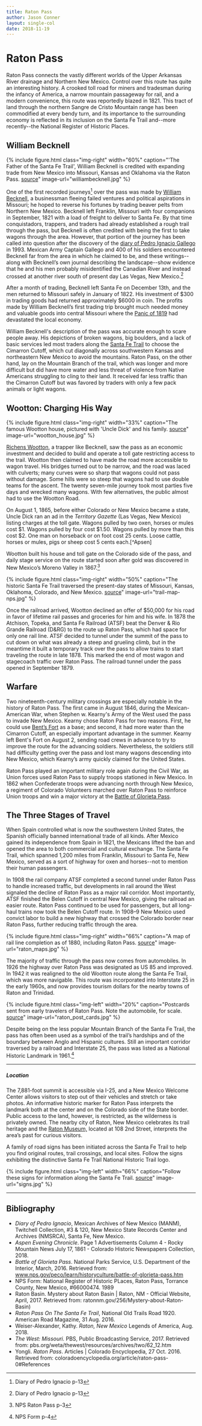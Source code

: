 ```yaml
---
title: Raton Pass
author: Jason Conner
layout: single-col
date: 2018-11-19
---
```


# Raton Pass

Raton Pass connects the vastly different worlds of the Upper Arkansas River drainage and Northern New Mexico. Control over this route has quite an interesting history. A crooked toll road for miners and tradesman during the infancy of America, a narrow mountain passageway for rail, and a modern convenience, this route was reportedly blazed in 1821. This tract of land through the northern Sangre de Cristo Mountain range has been commodified at every bendy turn, and its importance to the surrounding economy is reflected in its inclusion on the Santa Fe Trail and--more recently--the National Register of Historic Places.

## William Becknell

{% include figure.html
  class="img-right"
  width="60%"
  caption="'The Father of the Santa Fe Trail', William Becknell is credited with expanding trade from New Mexico into Missouri, Kansas and Oklahoma via the Raton Pass. [source](https://en.wikipedia.org/wiki/William_Becknell)"
  image-url="williambecknell.jpg"
%}

One of the first recorded journeys[^Ignacio-Journal] over the pass was made by [William Becknell](https://en.wikipedia.org/wiki/William_Becknell), a businessman fleeing failed ventures and political aspirations in Missouri; he hoped to reverse his fortunes by trading beaver pelts from Northern New Mexico. Becknell left Franklin, Missouri with four companions in September, 1821 with a load of freight to deliver to Santa Fe. By that time conquistadors, trappers, and traders had already established a rough trail through the pass, but Becknell is often credited with being the first to take wagons through the area. However, that portion of the journey has been called into question after the discovery of the [diary of Pedro Ignacio Gallego](https://www.santafetrailresearch.com/research/pedro-ignacio-gallego-1.html) in 1993. Mexican Army Captain Gallego and 400 of his soldiers encountered Becknell far from the area in which he claimed to be, and these writings--along with Becknell’s own journal describing the landscape--show evidence that he and his men probably misidentified the Canadian River and instead crossed at another river south of present day Las Vegas, New Mexico.[^Ignacio-Journal]

After a month of trading, Becknell left Santa Fe on December 13th, and the men returned to Missouri safely in January of 1822. His investment of $300 in trading goods had returned approximately $6000 in coin. The profits made by William Becknell’s first trading trip brought much needed money and valuable goods into central Missouri where the [Panic of 1819](https://en.wikipedia.org/wiki/Panic_of_1819) had devastated the local economy. 

William Becknell's description of the pass was accurate enough to scare people away. His depictions of broken wagons, big boulders, and a lack of basic services led most traders along the [Santa Fe Trail](https://www.nps.gov/nr/travel/american_latino_heritage/Raton_Pass.html) to choose the Cimarron Cutoff, which cut diagonally across southwestern Kansas and northeastern New Mexico to avoid the mountains. Raton Pass, on the other hand, lay on the Mountain Branch of the trail, which was longer and more difficult but did have more water and less threat of violence from Native Americans struggling to cling to their land. It received far less traffic than the Cimarron Cutoff but was favored by traders with only a few pack animals or light wagons.

[^Ignacio-Journal]: Diary of Pedro Ignacio p-13

[^Ignacio-Journal]: Diary of Pedro Ignacio p-14

## Wootton: Charging His Way

{% include figure.html
  class="img-right"
  width="33%"
  caption="The famous Wootton house, pictured with 'Uncle Dick' and his family. [source](https://www.legendsofamerica.com/we-richenswootton/)"
  image-url="wootton_house.jpg"
%}


[Richens Wootton](https://en.wikipedia.org/wiki/Richens_Lacey_Wootton), a trapper like Becknell, saw the pass as an economic investment and decided to build and operate a toll gate restricting access to the trail. Wootton then claimed to have made the road more accessible to wagon travel.  His bridges turned out to be narrow, and the road was laced with culverts; many curves were so sharp that wagons could not pass without damage. Some hills were so steep that wagons had to use double teams for the ascent. The twenty seven-mile journey took most parties five days and wrecked many wagons. With few alternatives, the public almost had to use the Wootton Road.  

On August 1, 1865, before either Colorado or New Mexico became a state, Uncle Dick ran an ad in the *Territory Gazette* (Las Vegas, New Mexico) listing charges at the toll gate. Wagons pulled by two oxen, horses or mules cost $1. Wagons pulled by four cost $1.50. Wagons pulled by more than this cost $2. One man on horseback or on foot cost 25 cents. Loose cattle, horses or mules, pigs or sheep cost 5 cents each.[^Apsen]

Wootton built his house and toll gate on the Colorado side of the pass, and daily stage service on the route started soon after gold was discovered in New Mexico’s Moreno Valley in 1867.[^Wootton]

{% include figure.html
  class="img-right"
  width="50%"
  caption="The historic Santa Fe Trail traversed the present-day states of Missouri, Kansas, Oklahoma, Colorado, and New Mexico. [source](https://www.nps.gov/safe/planyourvisit/directions.htm)"
  image-url="trail-map-nps.jpg"
%}

Once the railroad arrived, Wootton declined an offer of $50,000 for his road in favor of lifetime rail passes and groceries for him and his wife. In 1878 the Atchison, Topeka, and Santa Fe Railroad (ATSF) beat the Denver & Rio Grande Railroad (D&RG) to the route up Raton Pass, which had space for only one rail line. ATSF decided to tunnel under the summit of the pass to cut down on what was already a steep and grueling climb, but in the meantime it built a temporary track over the pass to allow trains to start traveling the route in late 1878. This marked the end of most wagon and stagecoach traffic over Raton Pass. The railroad tunnel under the pass opened in September 1879.

[^Aspen]: Aspen Evening Chronicle p-1

[^Wootton]: NPS Raton Pass p-3

## Warfare

Two nineteenth-century military crossings are especially notable in the history of Raton Pass. The first came in August 1846, during the Mexican-American War, when Stephen w. Kearny's Army of the West used the pass to invade New Mexico. Kearny chose Raton Pass for two reasons. First, he could use [Bent’s Fort](https://www.nps.gov/beol/index.htm) as a base; and second, it had more water than the Cimarron Cutoff, an especially important advantage in the summer. Kearny left Bent's Fort on August 2, sending road crews in advance to try to improve the route for the advancing soldiers. Nevertheless, the soldiers still had difficulty getting over the pass and lost many wagons descending into New Mexico, which Kearny’s army quickly claimed for the United States.

Raton Pass played an important military role again during the Civil War, as Union forces used Raton Pass to supply troops stationed in New Mexico. In 1862 when Confederate troops were advancing north through New Mexico, a regiment of Colorado Volunteers marched over Raton Pass to reinforce Union troops and win a major victory at the [Battle of Glorieta Pass](https://www.nps.gov/peco/learn/historyculture/battle-of-glorieta-pass.htm).

## The Three Stages of Travel


When Spain controlled what is now the southwestern United States, the Spanish officially banned international trade of all kinds. After Mexico gained its independence from Spain in 1821, the Mexicans lifted the ban and opened the area to both commercial and cultural exchange. The Santa Fe Trail, which spanned 1,200 miles from Franklin, Missouri to Santa Fe, New Mexico, served as a sort of highway for oxen and horses--not to mention their human passengers.

In 1908 the rail company ATSF completed a second tunnel under Raton Pass to handle increased traffic, but developments in rail around the West signaled the decline of Raton Pass as a major rail corridor. Most importantly, ATSF finished the Belen Cutoff in central New Mexico, giving the railroad an easier route. Raton Pass continued to be used for passengers, but all long-haul trains now took the Belen Cutoff route. In 1908–9 New Mexico used convict labor to build a new highway that crossed the Colorado border near Raton Pass, further reducing traffic through the area.

{% include figure.html
  class="img-right"
  width="66%"
  caption="A map of rail line completion as of 1880, including Raton Pass. [source](https://www.nps.gov/safe/learn/historyculture/map-timeline-5.htm)"
  image-url="raton_maps.jpg"
%}

The majority of traffic through the pass now comes from automobiles. In 1926 the highway over Raton Pass was designated as US 85 and improved. In 1942 it was realigned to the old Wootton route along the Santa Fe Trail, which was more navigable. This route was incorporated into Interstate 25 in the early 1960s, and now provides tourism dollars for the nearby towns of Raton and Trinidad.

{% include figure.html
  class="img-left"
  width="20%"
  caption="Postcards sent from early travelers of Raton Pass. Note the automobile, for scale. [source](https://www.pinterest.com/pin/31595634866102853/)"
  image-url="raton_post_cards.jpg"
%}

Despite being on the less popular Mountain Branch of the Santa Fe Trail, the pass has often been used as a symbol of the trail’s hardships and of the boundary between Anglo and Hispanic cultures. Still an important corridor traversed by a railroad and Interstate 25, the pass was listed as a National Historic Landmark in 1961.[^NPS-Form]

[^NPS-Form]: NPS Form p-4

***

##### Location
The 7,881-foot summit is accessible via I-25, and a New Mexico Welcome Center allows visitors to step out of their vehicles and stretch or take photos. An informative historic marker for Raton Pass interprets the landmark both at the center and on the Colorado side of the State border. Public access to the land, however, is restricted, as the wilderness is privately owned. The nearby city of Raton, New Mexico celebrates its trail heritage and the [Raton Museum,](http://www.theratonmuseum.org/) located at 108 2nd Street, interprets the area’s past for curious visitors. 

A family of road signs has been initiated across the Santa Fe Trail to help you find original routes, trail crossings, and local sites. Follow the signs exhibiting the distinctive Santa Fe Trail National Historic Trail logo.

{% include figure.html
  class="img-left"
  width="66%"
  caption="Follow these signs for information along the Santa Fe Trail. [source](https://www.nps.gov/safe/planyourvisit/directions.htm)"
  image-url="signs.jpg"
%}

***

## Bibliography
* *Diary of Pedro Ignacio*, Mexican Archives of New Mexico (MANM), Twitchell Collection, #3 & 120, New Mexico State Records Center and Archives (NMSRCA), Santa Fe, New Mexico. 
* *Aspen Evening Chronicle*. Page 1 Advertisements Column 4 - Rocky Mountain News July 17, 1861 - Colorado Historic Newspapers Collection, 2018.
* *Battle of Glorieta Pass*. National Parks Service, U.S. Department of the Interior, March, 2016. Retrieved from: www.nps.gov/peco/learn/historyculture/battle-of-glorieta-pass.htm
* NPS Form: National Register of Historic PLaces, Raton Pass, Torrance County, New Mexico, #66000474. 1989
* Raton Basin. Mystery about Raton Basin | Raton, NM - Official Website, April, 2017. Retrieved from: ratonnm.gov/256/Mystery-about-Raton-Basin) 
* *Raton Pass On The Santa Fe Trail*, National Old Trails Road 1920. American Road Magazine, 31 Aug. 2016.
* Weiser-Alexander, Kathy. *Raton, New Mexico* Legends of America, Aug. 2018. 
* *The West: Missouri.* PBS, Public Broadcasting Service, 2017. Retrieved from: pbs.org/weta/thewest/resources/archives/two/62_12.htm
* Yongli. *Raton Pass*. Articles | Colorado Encyclopedia, 27 Oct. 2016. Retrieved from: coloradoencyclopedia.org/article/raton-pass-0#References
